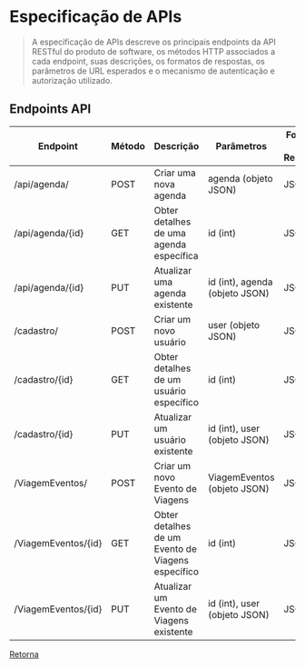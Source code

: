 # Especificação de APIs

> A especificação de APIs descreve os principais endpoints da API RESTful do produto
> de software, os métodos HTTP associados a cada endpoint, suas descrições, os formatos
> de respostas, os parâmetros de URL esperados e o mecanismo de autenticação e autorização 
> utilizado.

## Endpoints API

| Endpoint                            | Método  | Descrição                                  | Parâmetros                       | Formato da Resposta | Autenticação e Autorização |
|-------------------------------------|---------|--------------------------------------------|----------------------------------|---------------------|----------------------------|
| /api/agenda/                        | POST    | Criar uma nova agenda                      | agenda (objeto JSON)             | JSON                | JWT Token                   |
| /api/agenda/{id}                    | GET     | Obter detalhes de uma agenda específica    | id (int)                         | JSON                | JWT Token                   |
| /api/agenda/{id}                    | PUT     | Atualizar uma agenda existente             | id (int), agenda (objeto JSON)   | JSON                | JWT Token                   |
| /cadastro/                          | POST    | Criar um novo usuário                      | user (objeto JSON)               | JSON                | JWT Token                   |
| /cadastro/{id}                      | GET     | Obter detalhes de um usuário específico    | id (int)                         | JSON                | JWT Token                   |
| /cadastro/{id}                      | PUT     | Atualizar um usuário existente             | id (int), user (objeto JSON)     | JSON                | JWT Token                   |
| /ViagemEventos/                          | POST    | Criar um novo Evento de Viagens                     | ViagemEventos (objeto JSON)               | JSON                | JWT Token                   |
| /ViagemEventos/{id}                      | GET     | Obter detalhes de um Evento de Viagens específico    | id (int)                         | JSON                | JWT Token                   |
| /ViagemEventos/{id}                      | PUT     | Atualizar um Evento de Viagens existente             | id (int), user (objeto JSON)     | JSON                | JWT Token                   |

[Retorna](../README.md)
